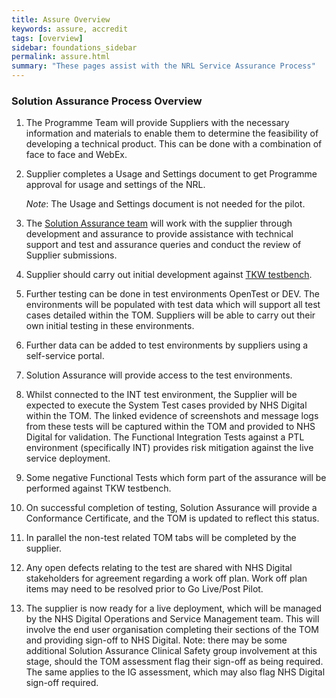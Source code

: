 ```yaml
---
title: Assure Overview
keywords: assure, accredit
tags: [overview]
sidebar: foundations_sidebar
permalink: assure.html
summary: "These pages assist with the NRL Service Assurance Process"
---
```



<!--{% include custom/under.construction.html content="Please check back later for any updates to this page." %}-->

### Solution Assurance Process Overview ###

1.	The Programme Team will provide Suppliers with the necessary information and materials to enable them to determine the feasibility of developing a technical product. This can be done with a combination of face to face and WebEx.

2.	Supplier completes a Usage and Settings document to get Programme approval for usage and settings of the NRL. 
	
	*Note*: The Usage and Settings document is not needed for the pilot.
 
3. The <a href="mailto:itkconformance@nhs.net">Solution Assurance team</a> will work with the supplier through development and assurance to provide assistance with technical support and test and assurance queries and conduct the review of Supplier submissions.

4. Supplier should carry out initial development against [TKW testbench](https://hscic365-my.sharepoint.com/:u:/g/personal/chbe53_log1_hscic_gov_uk/EdO79_cHfj5LqEOJv7o-zj4B9tTK8T6PBnOEN88e19_Edw?e=xeKfqj).

5.	Further testing can be done in test environments OpenTest or DEV. The environments will be populated with test data which will support all test cases detailed within the TOM.  Suppliers will be able to carry out their own initial testing in these environments.

6.	Further data can be added to test environments by suppliers using a self-service portal.

7.	Solution Assurance will provide access to the test environments.

8.	Whilst connected to the INT test environment, the Supplier will be expected to execute the System Test cases provided by NHS Digital within the TOM. The linked evidence of screenshots and message logs from these tests will be captured within the TOM and provided to NHS Digital for validation. The Functional Integration Tests against a PTL environment (specifically INT) provides risk mitigation against the live service deployment.

9.	Some negative Functional Tests which form part of the assurance will be performed against TKW testbench. 

10.	On successful completion of testing, Solution Assurance will provide a Conformance Certificate, and the TOM is updated to reflect this status.

11.	In parallel the non-test related TOM tabs will be completed by the supplier.

12.	Any open defects relating to the test are shared with NHS Digital stakeholders for 
agreement regarding a work off plan. Work off plan items may need to be resolved prior to Go Live/Post Pilot.

13.	The supplier is now ready for a live deployment, which will be managed by the NHS Digital Operations and Service Management team. This will involve the end user organisation completing their sections of the TOM and providing sign-off to NHS Digital. Note: there may be some additional Solution Assurance Clinical Safety group involvement at this stage, should the TOM assessment flag their sign-off as being required. The same applies to the IG assessment, which may also flag NHS Digital sign-off required.



<!--
The Assure section contains descriptions of approaches and suggestions for building APIs at the Assure stage.

Any API developed must go through an solution assurance process which will assure the API meets the highest level of quality, is clinically safe for use and provides the necessary security features to keep organisations safe. This can be achieved through the test phase of development that may include the use of test services, involving the wider healthcare community and enabling end to end testing through tooling and test environments.

Additional details on how an API can be assured will be provided in due course.
-->


<!--
The Assure section contains descriptions of approaches and suggestions for building APIs at the Assure stage.

| Page              |  Description    |
|+---------------------|+--------------------------------+|
| Access | The access mechanism and of requesting system is influenced by many factors. This section demonstrates the design decisions to consider | 
| Security | The security of the FHIR payload, access and data at rest are all important design decisions while building an API.  | 
| End to end | The end to end assurance necessary to deliver an assured API.  | 

Please support the wider health and care community efforts of providing a completely defined API service.


# Providing an API #

The following diagram explains the elements of APIs allowing the development of APIs:

{% include custom/provide_api.svg %}

NHS Digital is contributing to progressing the profile development (see Overview section). Invitations are open to the health and care community to get involved and progress the wider developer ecosystem as defined above. 


# Contribute #

This site is structured around API users, developers and architects. Please get involved in the journey.

{% include custom/api_overview.svg %}

{% include custom/contribute.html content="If you want to get involved in any part of this then please get in touch with interoperabilityteam@nhs.net "%}
-->